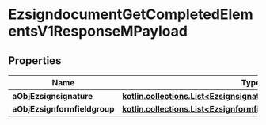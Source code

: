 
# EzsigndocumentGetCompletedElementsV1ResponseMPayload

## Properties
Name | Type | Description | Notes
------------ | ------------- | ------------- | -------------
**aObjEzsignsignature** | [**kotlin.collections.List&lt;EzsignsignatureResponseCompound&gt;**](EzsignsignatureResponseCompound.md) |  | 
**aObjEzsignformfieldgroup** | [**kotlin.collections.List&lt;EzsignformfieldgroupResponseCompound&gt;**](EzsignformfieldgroupResponseCompound.md) |  | 



